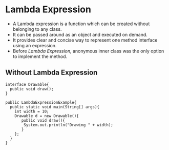 # Lambda Expression
* A Lambda expression is a function which can be created without belonging to any class.
* It can be passed around as an object and executed on demand.
* It provides clear and concise way to represent one method interface using an expression.
* Before _Lambda Expression,_ anonymous inner class was the only option to implement the method.

## Without Lambda Expression
```
interface Drawable{
  public void draw();
}

public LambdaExpressionExample{
  public static void main(String[] args){
    int width = 10;
    Drawable d = new Drawable(){
       public void draw(){
        System.out.println("Drawing " + width);
       }
    };
  }
}
```
